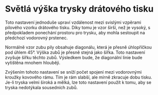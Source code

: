 Světlá výška trysky drátového tisku
====
Toto nastavení jednoduše upraví vzdálenost mezi svislými vzpěrami pilového vzorku drátového tisku. Díky tomu je vzor širší, než je vysoký, s předpokladem ponechání prostoru pro trysku, aby mohla sestoupit na předchozí vodorovný prstenec.

Normálně vzor zubu pily obsahuje diagonálu, která je přesně úhlopříčkou pod úhlem 45°. Výška zubů je přesně stejná jako šířka. Toto nastavení zvyšuje šířku těchto zubů. Výsledkem bude, že diagonální linie bude vytištěna mnohem hlouběji.

Zvýšením tohoto nastavení se sníží počet spojení mezi vodorovnými kroužky kovového rámu. Tím je rám slabší, ale mírně zkracuje dobu tisku. Je-li tryska velmi široká a mělká, lze toto nastavení použít k tomu, aby se tryska nedotýkala sousedních zubů.